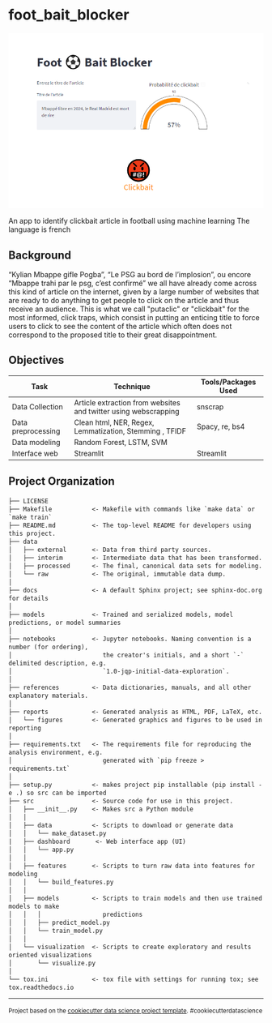 foot_bait_blocker
==============================

![UI](cover.png)

An app to identify clickbait article in football using machine learning
The language is french

Background
----------
“Kylian Mbappe gifle Pogba”, “Le PSG au bord de l’implosion”, ou encore
“Mbappe trahi par le psg, c’est confirmé” we all have already come across this kind
of article on the internet, given by a large number of websites that are ready to do
anything to get people to click on the article and thus receive an audience. 
This is what we call "putaclic" or "clickbait" for the most informed,
click traps, which consist in putting an enticing title to force users to click to see
the content of the article which often does not correspond to the proposed title to their
great disappointment.


Objectives
----------
| Task | Technique                                                       | Tools/Packages Used |
| --- |-----------------------------------------------------------------|---------------------|
| Data Collection | Article extraction from websites and twitter using webscrapping | snscrap             |
| Data preprocessing | Clean html, NER, Regex, Lemmatization, Stemming , TFIDF         | Spacy, re, bs4      |
| Data modeling | Random Forest, LSTM, SVM                                        |                     |
| Interface web | Streamlit                                                       | Streamlit           |


Project Organization
------------

    ├── LICENSE
    ├── Makefile           <- Makefile with commands like `make data` or `make train`
    ├── README.md          <- The top-level README for developers using this project.
    ├── data
    │   ├── external       <- Data from third party sources.
    │   ├── interim        <- Intermediate data that has been transformed.
    │   ├── processed      <- The final, canonical data sets for modeling.
    │   └── raw            <- The original, immutable data dump.
    │
    ├── docs               <- A default Sphinx project; see sphinx-doc.org for details
    │
    ├── models             <- Trained and serialized models, model predictions, or model summaries
    │
    ├── notebooks          <- Jupyter notebooks. Naming convention is a number (for ordering),
    │                         the creator's initials, and a short `-` delimited description, e.g.
    │                         `1.0-jqp-initial-data-exploration`.
    │
    ├── references         <- Data dictionaries, manuals, and all other explanatory materials.
    │
    ├── reports            <- Generated analysis as HTML, PDF, LaTeX, etc.
    │   └── figures        <- Generated graphics and figures to be used in reporting
    │
    ├── requirements.txt   <- The requirements file for reproducing the analysis environment, e.g.
    │                         generated with `pip freeze > requirements.txt`
    │
    ├── setup.py           <- makes project pip installable (pip install -e .) so src can be imported
    ├── src                <- Source code for use in this project.
    │   ├── __init__.py    <- Makes src a Python module
    │   │
    │   ├── data           <- Scripts to download or generate data
    │   │   └── make_dataset.py
    |   ├── dashboard       <- Web interface app (UI)
    │   │   └── app.py
    │   │
    │   ├── features       <- Scripts to turn raw data into features for modeling
    │   │   └── build_features.py
    │   │
    │   ├── models         <- Scripts to train models and then use trained models to make
    │   │   │                 predictions
    │   │   ├── predict_model.py
    │   │   └── train_model.py
    │   │
    │   └── visualization  <- Scripts to create exploratory and results oriented visualizations
    │       └── visualize.py
    │
    └── tox.ini            <- tox file with settings for running tox; see tox.readthedocs.io


--------

<p><small>Project based on the <a target="_blank" href="https://drivendata.github.io/cookiecutter-data-science/">cookiecutter data science project template</a>. #cookiecutterdatascience</small></p>
